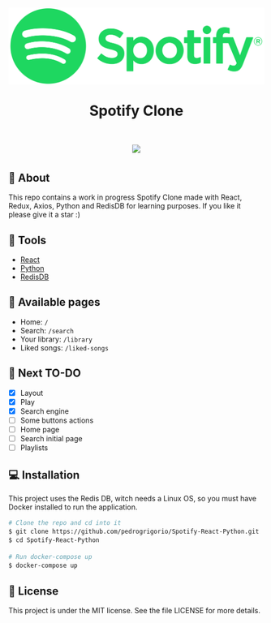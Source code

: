 <h1 align="center">
    <img src='Frontend\src\assets\readme\spotify.png' />
    <p> Spotify Clone</p>
</h1>

<h1 align='center'>
    <img src='https://i.imgur.com/RHcxAfk.gif' />
</h1>

## 📕 About

This repo contains a work in progress Spotify Clone made with React, Redux, Axios, Python and RedisDB for learning purposes. If you like it please give it a star :)

## 🔧 Tools
- [React](http://reactjs.org/)
- [Python](https://python.org/)
- [RedisDB](https://redis.io/)

## 📄 Available pages

- Home: `/`
- Search: `/search`
- Your library: `/library`
- Liked songs: `/liked-songs`

## 📝 Next TO-DO

- [x] Layout
- [x] Play
- [x] Search engine
- [ ] Some buttons actions
- [ ] Home page
- [ ] Search initial page
- [ ] Playlists

## 💻 Installation

This project uses the Redis DB, witch needs a Linux OS, so you must have Docker installed to run the application.

```bash
# Clone the repo and cd into it
$ git clone https://github.com/pedrogrigorio/Spotify-React-Python.git
$ cd Spotify-React-Python

# Run docker-compose up
$ docker-compose up
```

## 📜 License
This project is under the MIT license. See the file LICENSE for more details.
